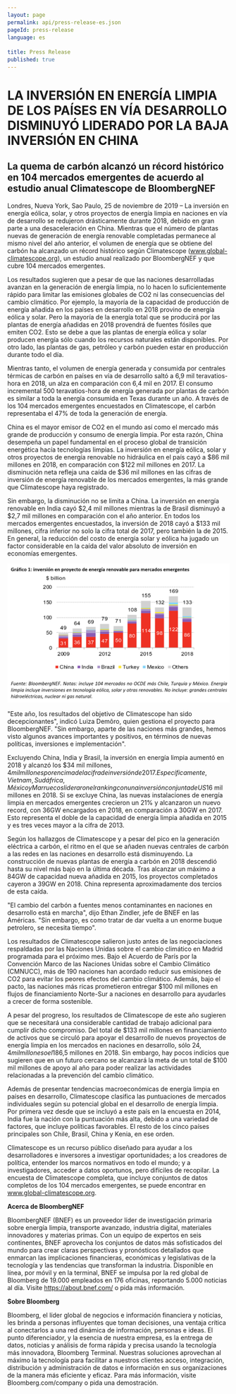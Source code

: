 ```yaml
---
layout: page
permalink: api/press-release-es.json
pageId: press-release
language: es

title: Press Release
published: true
---
```


# **LA INVERSIÓN EN ENERGÍA LIMPIA DE LOS PAÍSES EN VÍA DESARROLLO DISMINUYÓ LIDERADO POR LA BAJA INVERSIÓN EN CHINA**

## **La quema de carbón alcanzó un récord histórico en 104 mercados emergentes de acuerdo  al estudio anual Climatescope  de BloombergNEF**

Londres, Nueva York, Sao Paulo, 25 de noviembre de 2019 – La inversión en energía eólica, solar, y otros proyectos de energía limpia en naciones en vía de desarrollo se redujeron drásticamente durante 2018, debido en gran parte a una desaceleración en China. Mientras que el número de plantas nuevas de generación de energía renovable completadas permanece al mismo nivel del año anterior, el volumen de energía que se obtiene del carbón ha alcanzado un récord histórico según Climatescope (www.global-climatescope.org), un estudio anual  realizado por BloombergNEF y que cubre 104 mercados emergentes. 

Los resultados sugieren que a pesar de que las naciones desarrolladas avanzan en la generación de energía limpia, no lo hacen lo suficientemente rápido para limitar las emisiones globales de CO2 ni las consecuencias del cambio climático. Por ejemplo, la mayoría de la capacidad de producción de energía añadida en los países en desarrollo en 2018 provino de energía eólica y solar. Pero la mayoría de la energía total que se producirá por las plantas de energía añadidas en 2018 provendrá de fuentes fósiles que emiten CO2. Esto se debe a que las plantas de energía eólica y solar producen energía sólo cuando los recursos naturales están disponibles. Por otro lado, las plantas de gas, petróleo y carbón pueden estar en producción durante todo el día. 

Mientras tanto, el volumen de energía generada y consumida por centrales térmicas de carbón en países en vía de desarrollo saltó a 6,9 mil teravatios-hora en 2018, un alza en comparación con 6,4 mil en 2017. El consumo incremental 500 teravatios-hora de energía generada por plantas de carbón es similar a toda la energía consumida en Texas durante un año. A través de los 104 mercados emergentes encuestados en Climatescope, el carbón representaba el 47% de toda la generación de energía. 

China es el mayor emisor de CO2  en el mundo  así como el mercado más grande de producción y consumo de energía limpia. Por esta razón, China desempeña un papel fundamental en el proceso global de transición energética hacía tecnologías limpias. La inversión en energía eólica, solar y otros proyectos de energía renovable no hidráulica en el país cayó a $86 mil millones en 2018, en comparación con $122 mil millones en 2017. La disminución neta refleja una caída de $36 mil millones en las cifras de inversión de energía renovable de los mercados emergentes, la más grande que Climatescope haya registrado.

Sin embargo, la disminución no se limita a China. La inversión en energía renovable en India cayó $2,4 mil millones mientras la de Brasil disminuyó a $2,7 mil millones en comparación con el año anterior. En todos los mercados emergentes encuestados, la inversión de 2018 cayó a $133 mil millones, cifra inferior no solo la cifra total de 2017, pero también la de 2015. En general, la reducción del costo de energía solar y eólica ha jugado un factor considerable en la caída del valor absoluto de inversión en economías emergentes. 

![Figure 1](/assets/images/content/press-release/PR_Fig1_Spanish.png)

"Este año, los resultados del objetivo de Climatescope han sido decepcionantes", indicó Luiza Demôro, quien gestiona el proyecto para BloombergNEF. "Sin embargo, aparte de las naciones más grandes, hemos visto algunos avances importantes y positivos, en términos de nuevas políticas, inversiones e implementación".

Excluyendo China, India y Brasil, la inversión en energía limpia aumentó en 2018 y alcanzó los $34 mil millones, $4 mil millones por encima de la cifra de inversión de 2017. Específicamente, Vietnam, Sudáfrica, México y Marruecos lideraron el ranking con una inversión conjunta de US$16 mil millones en 2018. Si se excluye China, las nuevas instalaciones de energía limpia en mercados emergentes crecieron un 21% y alcanzaron un nuevo record, con 36GW encargados en 2018, en comparación a 30GW en 2017. Esto representa el doble de la capacidad de energía limpia añadida en 2015 y es tres veces mayor a la cifra de 2013.

Según los hallazgos de Climatescope y a pesar del pico en la generación eléctrica a carbón, el ritmo en el que se añaden nuevas centrales de carbón a las redes en las naciones en desarrollo está disminuyendo. La construcción de nuevas plantas de energía a carbón en 2018 descendió hasta su nivel más bajo en la última década. Tras alcanzar un máximo a 84GW de capacidad nueva añadida en 2015, los proyectos completados cayeron a 39GW en 2018. China representa aproximadamente dos tercios de esta caída. 

"El cambio del carbón a fuentes menos contaminantes en naciones en desarrollo está en marcha", dijo Ethan Zindler, jefe de BNEF en las Américas. "Sin embargo, es como tratar de dar vuelta a un enorme buque petrolero, se necesita tiempo".

Los resultados de Climatescope salieron justo antes de las negociaciones respaldadas por las Naciones Unidas sobre el cambio climático en Madrid programada para el próximo mes. Bajo el Acuerdo de París por la Convención Marco de las Naciones Unidas sobre el Cambio Climático (CMNUCC), más de 190 naciones han acordado reducir sus emisiones de CO2 para evitar los peores efectos del cambio climático. Además, bajo el pacto, las naciones más ricas prometieron entregar $100 mil millones en flujos de financiamiento Norte-Sur a naciones en desarrollo para ayudarles a crecer de forma sostenible. 

A pesar del progreso, los resultados de Climatescope de este año sugieren que se necesitará una considerable cantidad de trabajo adicional para cumplir dicho compromiso. Del total de $133 mil millones en financiamiento de activos que se circuló para apoyar el desarrollo de nuevos proyectos de energía limpia en los mercados en naciones en desarrollo, sólo $24,4 mil millones o el 18% provino de fuentes fuera de esos países. De ese total, la gran mayoría provino de fuentes de capital privado, tales como promotores internacionales de proyectos, bancos comerciales y fondos de capital privado. Los aportes de bancos de desarrollo financiados mayoritariamente con fondos del Estado de la OCDE aumentaron a un récord de US$6,5 millones en 2018. Sin embargo, hay pocos indicios que sugieren que en un futuro cercano se alcanzará la meta de un total de $100 mil millones de apoyo al año para poder realizar las actividades relacionadas a la prevención del cambio climático. 

Además de presentar tendencias macroeconómicas de energía limpia en países en desarrollo, Climatescope clasifica las puntuaciones de mercados individuales según su potencial global en el desarrollo de energía limpia. Por primera vez desde que se incluyó a este país en la encuesta en 2014, India fue la nación con la puntuación más alta, debido a una variedad de factores, que incluye políticas favorables. El resto de los cinco países principales son Chile, Brasil, China y Kenia, en ese orden.

Climatescope es un recurso público diseñado para ayudar a los desarrolladores e inversores a investigar oportunidades; a los creadores de política, entender los marcos normativos en todo el mundo; y a investigadores, acceder a datos oportunos, pero difíciles de recopilar. La encuesta de Climatescope completa, que incluye conjuntos de datos completos de los 104 mercados emergentes, se puede encontrar en www.global-climatescope.org.

**Acerca de BloombergNEF**

BloombergNEF (BNEF) es un proveedor líder de investigación primaria sobre energía limpia, transporte avanzado, industria digital, materiales innovadores y materias primas. Con un equipo de expertos en seis continentes, BNEF aprovecha los conjuntos de datos más sofisticados del mundo para crear claras perspectivas y pronósticos detallados que enmarcan las implicaciones financieras, económicas y legislativas de la tecnología y las tendencias que transforman la industria. Disponible en línea, por móvil y en la terminal, BNEF se impulsa por la red global de Bloomberg de 19.000 empleados en 176 oficinas, reportando 5.000 noticias al día. Visite https://about.bnef.com/ o pida más información.

**Sobre Bloomberg**

Bloomberg, el líder global de negocios e información financiera y noticias, les brinda a personas influyentes que toman decisiones, una ventaja crítica al conectarlos a una red dinámica de información, personas e ideas. El punto diferenciador, y la esencia de nuestra empresa, es la entrega de datos, noticias y análisis de forma rápida y precisa usando la tecnología más innovadora, Bloomberg Terminal. Nuestras soluciones aprovechan al máximo la tecnología para facilitar a nuestros clientes acceso, integración, distribución y administración de datos e información en sus organizaciones de la manera más eficiente y eficaz. Para más información, visite Bloomberg.com/company o pida una demostración.

